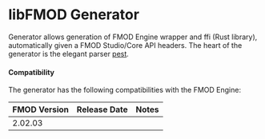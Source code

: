 # libFMOD Generator

Generator allows generation of FMOD Engine wrapper and ffi (Rust library), automatically given a FMOD Studio/Core API
headers. The heart of the generator is the elegant parser [pest](https://pest.rs/).

#### Compatibility

The generator has the following compatibilities with the FMOD Engine:

| FMOD Version | Release Date | Notes |
|--------------|--------------|-------|
| 2.02.03     |              |        |
